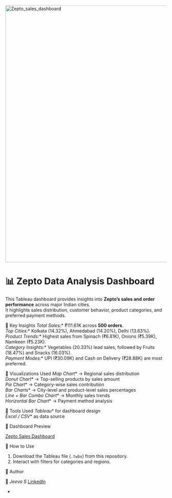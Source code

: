 <img width="1671" height="800" alt="Zepto_sales_dashboard" src="https://github.com/user-attachments/assets/5ffab78c-4c16-4bf9-84c5-a6066cab78f7" />

# 📊 Zepto Data Analysis Dashboard

This Tableau dashboard provides insights into **Zepto’s sales and order performance** across major Indian cities.  
It highlights sales distribution, customer behavior, product categories, and preferred payment methods.

🔹 Key Insights
*Total Sales:** ₹111.61K across **500 orders**.  
*Top Cities:** Kolkata (14.32%), Ahmedabad (14.20%), Delhi (13.63%).  
*Product Trends:** Highest sales from Spinach (₹6.81K), Onions (₹5.39K), Namkeen (₹5.23K).  
*Category Insights:** Vegetables (20.33%) lead sales, followed by Fruits (18.47%) and Snacks (16.03%).  
*Payment Modes:** UPI (₹30.09K) and Cash on Delivery (₹28.88K) are most preferred.  

🔹 Visualizations Used
*Map Chart** → Regional sales distribution  
*Donut Chart** → Top-selling products by sales amount  
*Pie Chart** → Category-wise sales contribution  
*Bar Charts** → City-level and product-level sales percentages  
*Line + Bar Combo Chart** → Monthly sales trends  
*Horizontal Bar Chart** → Payment method analysis  

🔹 Tools Used
*Tableau** for dashboard design  
*Excel / CSV** as data source  

🔹 Dashboard Preview

[Zepto Sales Dashboard](Zepto_sales_dashboard.png)

🔹 How to Use
1. Download the Tableau file (`.twbx`) from this repository.   
2. Interact with filters for categories and regions.  

🔹 Author

👤 *Jeeva S*
 [LinkedIn](www.linkedin.com/in/jeeva-soundharraj)  


- 
